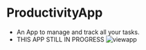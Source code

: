 # ProductivityApp
- An App to manage and track all your tasks.
- THIS APP STILL IN PROGRESS
![viewapp](https://github.com/AlineSilv/ProductivityApp/assets/86479510/e9011346-1317-4500-a558-7b9f1bd4b316)
